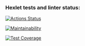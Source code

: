 ### Hexlet tests and linter status:
[![Actions Status](https://github.com/patronussun/frontend-project-46/workflows/hexlet-check/badge.svg)](https://github.com/patronussun/frontend-project-46/actions)

[![Maintainability](https://api.codeclimate.com/v1/badges/35eff77cbe26550166de/maintainability)](https://codeclimate.com/github/patronussun/frontend-project-46/maintainability)

[![Test Coverage](https://api.codeclimate.com/v1/badges/35eff77cbe26550166de/test_coverage)](https://codeclimate.com/github/patronussun/frontend-project-46/test_coverage)